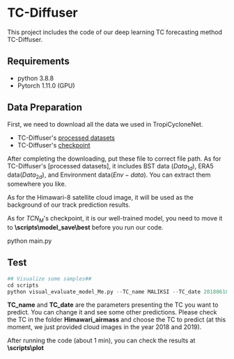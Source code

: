 # TC-Diffuser
This project includes the code of our deep learning TC forecasting method TC-Diffuser.

## Requirements 
* python 3.8.8
* Pytorch 1.11.0 (GPU)

## Data Preparation
First, we need to download all the data we used in TropiCycloneNet.
* TC-Diffuser's [processed datasets](https://pan.baidu.com/s/1b-6QAht46iqJTlo0-VAozA?pwd=TCDI)
* TC-Diffuser's [checkpoint](https://pan.baidu.com/s/1D7YZCfRRlxYF8SWesyv0Kw?pwd=TCDI)

After completing the downloading, put these file to correct file path.
As for TC-Diffuser's [processed datasets], it includes BST data ($Data_{1d}$), ERA5 data($Data_{2d}$), and Environment data($Env-data$). You can extract them somewhere you like.

As for the Himawari-8 satellite cloud image, it will be used as the background of our track prediction results.

As for $TCN_{M}$'s checkpoint, it is our well-trained model, you need to move it to **\scripts\model_save\best** before you run our code.

python main.py

## Test
```python
## Visualize some samples##
cd scripts
python visual_evaluate_model_Me.py --TC_name MALIKSI --TC_date 2018061006  --TC_img_path [Himawari-8 satellite cloud image path] --TC_data_path [$TCN_{D}$'s subset path]
```
**TC_name** and **TC_date** are the parameters presenting the TC you want to predict. You can change it and see some other predictions. Please check the TC in the folder **Himawari_airmass** and choose the TC to predict (at this moment, we just provided cloud images in the year 2018 and 2019).

After running the code (about 1 min), you can check the results at **\scripts\plot**
